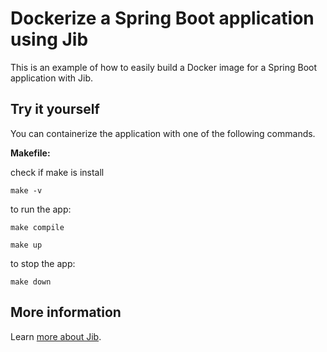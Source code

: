 # Dockerize a Spring Boot application using Jib

This is an example of how to easily build a Docker image for a Spring Boot application with Jib.

## Try it yourself

You can containerize the application with one of the following commands.

**Makefile:**

check if make is install
``` shell
make -v
```

to run the app:

``` shell
make compile

make up
```

to stop the app:

``` shell
make down
```

## More information

Learn [more about Jib](https://github.com/GoogleContainerTools/jib).
